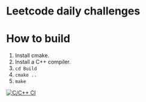 # Leetcode daily challenges

# How to build

1. Install cmake.
1. Install a C++ compiler.
1. `cd Build`
1. `cmake ..`
1. `make`

[![C/C++ CI](https://github.com/moopsy-dev/lc/actions/workflows/tests.yml/badge.svg)](https://github.com/moopsy-dev/lc/actions/workflows/tests.yml)
